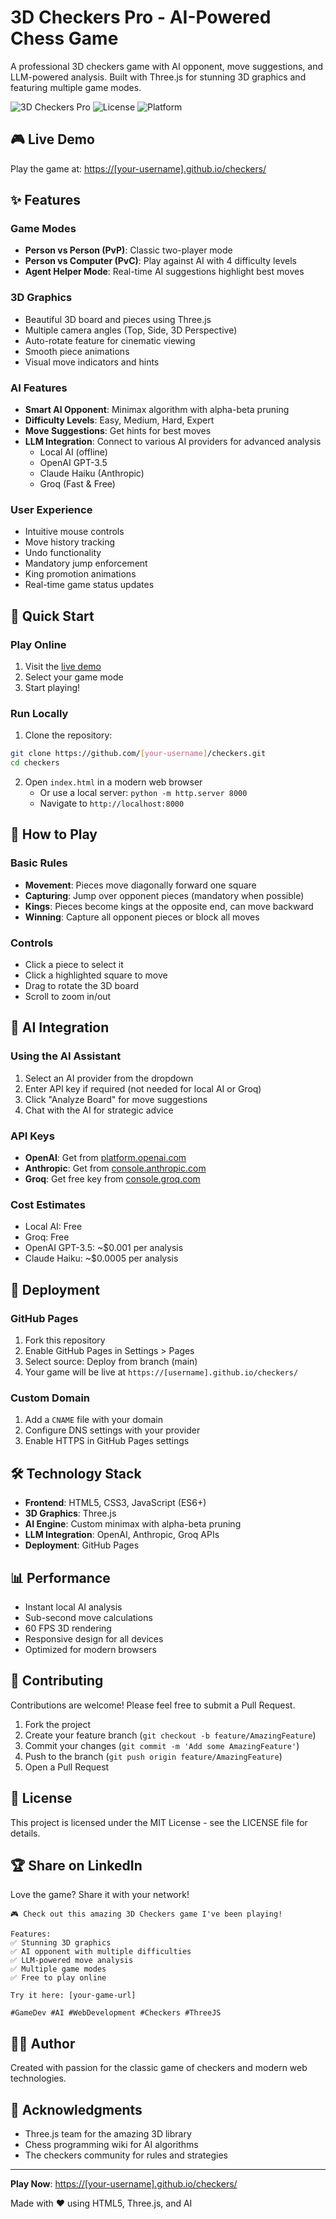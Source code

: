 # 3D Checkers Pro - AI-Powered Chess Game

A professional 3D checkers game with AI opponent, move suggestions, and LLM-powered analysis. Built with Three.js for stunning 3D graphics and featuring multiple game modes.

![3D Checkers Pro](https://img.shields.io/badge/Version-1.0.0-blue)
![License](https://img.shields.io/badge/License-MIT-green)
![Platform](https://img.shields.io/badge/Platform-Web-orange)

## 🎮 Live Demo

Play the game at: [https://[your-username].github.io/checkers/](https://[your-username].github.io/checkers/)

## ✨ Features

### Game Modes
- **Person vs Person (PvP)**: Classic two-player mode
- **Person vs Computer (PvC)**: Play against AI with 4 difficulty levels
- **Agent Helper Mode**: Real-time AI suggestions highlight best moves

### 3D Graphics
- Beautiful 3D board and pieces using Three.js
- Multiple camera angles (Top, Side, 3D Perspective)
- Auto-rotate feature for cinematic viewing
- Smooth piece animations
- Visual move indicators and hints

### AI Features
- **Smart AI Opponent**: Minimax algorithm with alpha-beta pruning
- **Difficulty Levels**: Easy, Medium, Hard, Expert
- **Move Suggestions**: Get hints for best moves
- **LLM Integration**: Connect to various AI providers for advanced analysis
  - Local AI (offline)
  - OpenAI GPT-3.5
  - Claude Haiku (Anthropic)
  - Groq (Fast & Free)

### User Experience
- Intuitive mouse controls
- Move history tracking
- Undo functionality
- Mandatory jump enforcement
- King promotion animations
- Real-time game status updates

## 🚀 Quick Start

### Play Online
1. Visit the [live demo](https://[your-username].github.io/checkers/)
2. Select your game mode
3. Start playing!

### Run Locally
1. Clone the repository:
```bash
git clone https://github.com/[your-username]/checkers.git
cd checkers
```

2. Open `index.html` in a modern web browser
   - Or use a local server: `python -m http.server 8000`
   - Navigate to `http://localhost:8000`

## 🎯 How to Play

### Basic Rules
- **Movement**: Pieces move diagonally forward one square
- **Capturing**: Jump over opponent pieces (mandatory when possible)
- **Kings**: Pieces become kings at the opposite end, can move backward
- **Winning**: Capture all opponent pieces or block all moves

### Controls
- Click a piece to select it
- Click a highlighted square to move
- Drag to rotate the 3D board
- Scroll to zoom in/out

## 🤖 AI Integration

### Using the AI Assistant
1. Select an AI provider from the dropdown
2. Enter API key if required (not needed for local AI or Groq)
3. Click "Analyze Board" for move suggestions
4. Chat with the AI for strategic advice

### API Keys
- **OpenAI**: Get from [platform.openai.com](https://platform.openai.com)
- **Anthropic**: Get from [console.anthropic.com](https://console.anthropic.com)
- **Groq**: Get free key from [console.groq.com](https://console.groq.com)

### Cost Estimates
- Local AI: Free
- Groq: Free
- OpenAI GPT-3.5: ~$0.001 per analysis
- Claude Haiku: ~$0.0005 per analysis

## 📱 Deployment

### GitHub Pages
1. Fork this repository
2. Enable GitHub Pages in Settings > Pages
3. Select source: Deploy from branch (main)
4. Your game will be live at `https://[username].github.io/checkers/`

### Custom Domain
1. Add a `CNAME` file with your domain
2. Configure DNS settings with your provider
3. Enable HTTPS in GitHub Pages settings

## 🛠️ Technology Stack

- **Frontend**: HTML5, CSS3, JavaScript (ES6+)
- **3D Graphics**: Three.js
- **AI Engine**: Custom minimax with alpha-beta pruning
- **LLM Integration**: OpenAI, Anthropic, Groq APIs
- **Deployment**: GitHub Pages

## 📊 Performance

- Instant local AI analysis
- Sub-second move calculations
- 60 FPS 3D rendering
- Responsive design for all devices
- Optimized for modern browsers

## 🤝 Contributing

Contributions are welcome! Please feel free to submit a Pull Request.

1. Fork the project
2. Create your feature branch (`git checkout -b feature/AmazingFeature`)
3. Commit your changes (`git commit -m 'Add some AmazingFeature'`)
4. Push to the branch (`git push origin feature/AmazingFeature`)
5. Open a Pull Request

## 📄 License

This project is licensed under the MIT License - see the LICENSE file for details.

## 🏆 Share on LinkedIn

Love the game? Share it with your network!

```
🎮 Check out this amazing 3D Checkers game I've been playing!

Features:
✅ Stunning 3D graphics
✅ AI opponent with multiple difficulties  
✅ LLM-powered move analysis
✅ Multiple game modes
✅ Free to play online

Try it here: [your-game-url]

#GameDev #AI #WebDevelopment #Checkers #ThreeJS
```

## 👨‍💻 Author

Created with passion for the classic game of checkers and modern web technologies.

## 🙏 Acknowledgments

- Three.js team for the amazing 3D library
- Chess programming wiki for AI algorithms
- The checkers community for rules and strategies

---

**Play Now**: [https://[your-username].github.io/checkers/](https://[your-username].github.io/checkers/)

Made with ❤️ using HTML5, Three.js, and AI